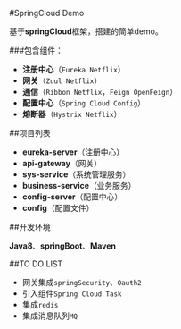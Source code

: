 #SpringCloud Demo  

基于**springCloud**框架，搭建的简单demo。  

###包含组件：  
 * **注册中心**（`Eureka Netflix`）
 * **网关**（`Zuul Netflix`）
 * **通信**（`Ribbon Netflix`，`Feign OpenFeign`）
 * **配置中心**（`Spring Cloud Config`）
 * **熔断器**（`Hystrix Netflix`）

##项目列表
  * **eureka-server**（注册中心）
  * **api-gateway**（网关）
  * **sys-service**（系统管理服务）
  * **business-service**（业务服务）
  * **config-server**（配置中心）
  * **config**（配置文件）  
  
##开发环境  

**Java8**、**springBoot**、**Maven**  

##TO DO LIST
  * 网关集成`springSecurity`、`Oauth2`
  * 引入组件`Spring Cloud Task`
  * 集成`redis`
  * 集成消息队列`MQ`
